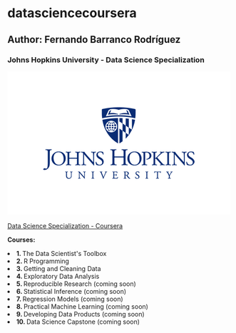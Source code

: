 # datasciencecoursera

## Author: Fernando Barranco Rodríguez

### Johns Hopkins University - Data Science Specialization

![JHU](Miscellaneous/JHU.png)

[Data Science Specialization - Coursera](https://www.coursera.org/specializations/jhu-data-science)

**Courses:**

<list>
<li><b> 1. </b> The Data Scientist's Toolbox </li>
<li><b> 2. </b> R Programming </li>
<li><b> 3. </b> Getting and Cleaning Data </li>
<li><b> 4. </b> Exploratory Data Analysis </li>
<li><b> 5. </b> Reproducible Research (coming soon) </li>
<li><b> 6. </b> Statistical Inference (coming soon) </li>
<li><b> 7. </b> Regression Models (coming soon) </li>
<li><b> 8. </b> Practical Machine Learning (coming soon) </li>
<li><b> 9. </b> Developing Data Products (coming soon) </li>
<li><b> 10. </b> Data Science Capstone (coming soon) </li>
</list>
